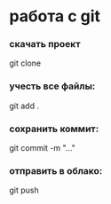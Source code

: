 # работа с git
### скачать проект
git clone <URL>
### учесть все файлы:
git add .
### сохранить коммит:
git commit -m  "..."
### отправить в облако:
git push
